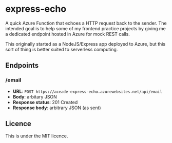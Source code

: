 # express-echo

A quick Azure Function that echoes a HTTP request back to the sender. The intended goal is to help some of my frontend practice projects by giving me a dedicated endpoint hosted in Azure for mock REST calls.

This originally started as a NodeJS/Express app deployed to Azure, but this sort of thing is better suited to serverless computing.

## Endpoints

### /email

- **URL**: `POST https://aceade-express-echo.azurewebsites.net/api/email`
- **Body**: arbitary JSON
- **Response status**: 201 Created
- **Response body**: arbitrary JSON (as sent)

## Licence

This is under the MIT licence.
